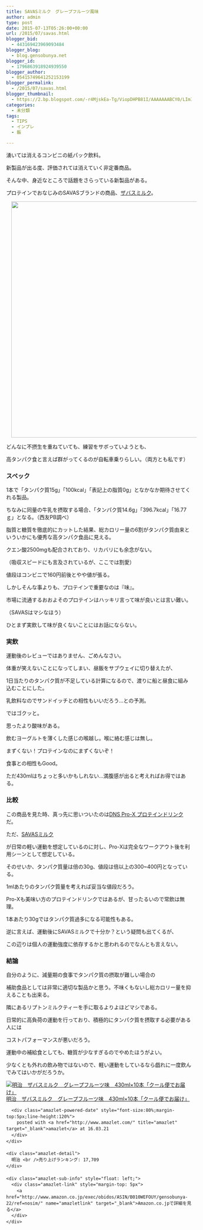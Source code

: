 ```yaml
---
title: SAVASミルク　グレープフルーツ風味
author: admin
type: post
date: 2015-07-13T05:26:00+00:00
url: /2015/07/savas.html
blogger_bid:
  - 443169423969093484
blogger_blog:
  - blog.gensobunya.net
blogger_id:
  - 1796863918924939550
blogger_author:
  - 05415749641252153199
blogger_permalink:
  - /2015/07/savas.html
blogger_thumbnail:
  - https://2.bp.blogspot.com/-r4MjskEa-Tg/ViopDHPB81I/AAAAAAABCY0/LImIGFR5dfQ/s640/item.jpg
categories:
  - 未分類
tags:
  - TIPS
  - インプレ
  - 飯

---
```

湧いては消えるコンビニの紙パック飲料。
  
新製品が出る度、評価されては消えていく非定番商品。

そんな中、身近なところで話題をさらっている新製品がある。
  
プロテインでおなじみのSAVASブランドの商品、[ザバスミルク][1]。



<div class="separator" style="clear: both; text-align: center;">
  <a href="http://2.bp.blogspot.com/-r4MjskEa-Tg/ViopDHPB81I/AAAAAAABCY0/LImIGFR5dfQ/s1600/item.jpg" imageanchor="1" style="margin-left: 1em; margin-right: 1em;"><img border="0" height="640" src="https://blog.gensobunya.net/wp-content/uploads/2015/07/item.jpg" width="640" /></a>
</div>

どんなに不摂生を重ねていても、練習をサボっていようとも、
  
高タンパク食と言えば群がってくるのが自転車乗りらしい。（両方とも私です）



### スペック

1本で「タンパク質15g」「100kcal」「表記上の脂質0g」となかなか期待させてくれる製品。
  
ちなみに同量の牛乳を摂取する場合、「タンパク質14.6g」「396.7kcal」「16.77ｇ」となる。（西友PB調べ）

脂質と糖質を徹底的にカットした結果、総カロリー量の6割がタンパク質由来といういかにも優秀な高タンパク食品に見える。
  
クエン酸2500mgも配合されており、リカバリにも余念がない。
  
（吸収スピードにも言及されているが、ここでは割愛）

値段はコンビニで160円前後とやや値が張る。
  
しかしそんな事よりも、プロテインで重要なのは『味』。

市場に流通するおおよそのプロテインはハッキリ言って味が良いとは言い難い。
  
（SAVASはマシなほう）

ひとまず実飲して味が良くないことにはお話にならない。



### 実飲

運動後のレビューではありません、ごめんなさい。

体重が笑えないことになってしまい、昼飯をサブウェイに切り替えたが、
  
1日当たりのタンパク質が不足している計算になるので、渡りに船と昼食に組み込むことにした。

乳飲料なのでサンドイッチとの相性もいいだろう…との予測。
  
ではゴクッと。

思ったより酸味がある。
  
飲むヨーグルトを薄くした感じの喉越し。喉に絡む感じは無し。
  
まずくない！プロテインなのにまずくないぞ！

食事との相性もGood。
  
ただ430mlはちょっと多いかもしれない…満腹感が出ると考えればお得ではある。



### 比較

この商品を見た時、真っ先に思いついたのは[DNS Pro-X プロテインドリンク][2]だ。
  
ただ、[SAVASミルク][3]
  
が日常の軽い運動を想定しているのに対し、Pro-Xは完全なワークアウト後を利用シーンとして想定している。

そのせいか、タンパク質量は倍の30g、値段は倍以上の300~400円となっている。
  
1mlあたりのタンパク質量を考えれば妥当な値段だろう。

Pro-Xも美味い方のプロテインドリンクではあるが、甘ったるいので常飲は無理。
  
1本あたり30gではタンパク質過多になる可能性もある。

逆に言えば、運動後にSAVASミルクで十分か？という疑問も出てくるが、
  
この辺りは個人の運動強度に依存するかと思われるのでなんとも言えない。



### 結論

自分のように、減量期の食事でタンパク質の摂取が難しい場合の
  
補助食品としては非常に適切な製品かと思う。不味くもないし総カロリー量を抑えることも出来る。
  
隣にあるリプトンミルクティーを手に取るよりよほどマシである。

日常的に高負荷の運動を行っており、積極的にタンパク質を摂取する必要がある人には
  
コストパフォーマンスが悪いだろう。
  
運動中の補給食としても、糖質が少なすぎるのでやめたほうがよい。

少なくとも外れの飲み物ではないので、軽い運動をしているなら戯れに一度飲んでみてはいかがだろうか。



<div class="amazlet-box" style="margin-bottom:0px;">
  <div class="amazlet-image" style="float:left;margin:0px 12px 1px 0px;">
    <a href="http://www.amazon.co.jp/exec/obidos/ASIN/B010WEFOUY/gensobunya-22/ref=nosim/" name="amazletlink" target="_blank"><img src="https://images-fe.ssl-images-amazon.com/images/I/41GQRwk7ATL._SL160_.jpg" alt="明治　ザバスミルク　グレープフルーツ味　430ml×10本「クール便でお届け」" style="border: none;" /></a>
  </div>
  
  <div class="amazlet-info" style="line-height:120%; margin-bottom: 10px">
    <div class="amazlet-name" style="margin-bottom:10px;line-height:120%">
      <a href="http://www.amazon.co.jp/exec/obidos/ASIN/B010WEFOUY/gensobunya-22/ref=nosim/" name="amazletlink" target="_blank">明治　ザバスミルク　グレープフルーツ味　430ml×10本「クール便でお届け」</a></p> 
      
      <div class="amazlet-powered-date" style="font-size:80%;margin-top:5px;line-height:120%">
        posted with <a href="http://www.amazlet.com/" title="amazlet" target="_blank">amazlet</a> at 16.03.21
      </div>
    </div>
    
    <div class="amazlet-detail">
      明治 <br />売り上げランキング: 17,709
    </div>
    
    <div class="amazlet-sub-info" style="float: left;">
      <div class="amazlet-link" style="margin-top: 5px">
        <a href="http://www.amazon.co.jp/exec/obidos/ASIN/B010WEFOUY/gensobunya-22/ref=nosim/" name="amazletlink" target="_blank">Amazon.co.jpで詳細を見る</a>
      </div>
    </div>
  </div>
  
  <div class="amazlet-footer" style="clear: left">
  </div>
</div>

<!-- WP QUADS Content Ad Plugin v. 1.6.0 -->

<div class="quads-location quads-ad1" id="quads-ad1" style="float:none;margin:0px;">
  <!-- gensou-cycle_banner2_AdSense3_1x1_as -->
  
  <ins class="adsbygoogle"
     style="display:block"
     data-ad-client="ca-pub-0056151430743709"
     data-ad-slot="4152578227"
     data-ad-format="auto"></ins>
</div>

 [1]: http://www.meiji.co.jp/dairies/milk_drink/savas-milk/#top
 [2]: http://www.amazon.co.jp/gp/product/B000UIONKU/ref=as_li_ss_tl?ie=UTF8&camp=247&creative=7399&creativeASIN=B000UIONKU&linkCode=as2&tag=gensobunya-22
 [3]: http://www.amazon.co.jp/gp/product/B010WEFOUY/ref=as_li_ss_tl?ie=UTF8&camp=247&creative=7399&creativeASIN=B010WEFOUY&linkCode=as2&tag=gensobunya-22
